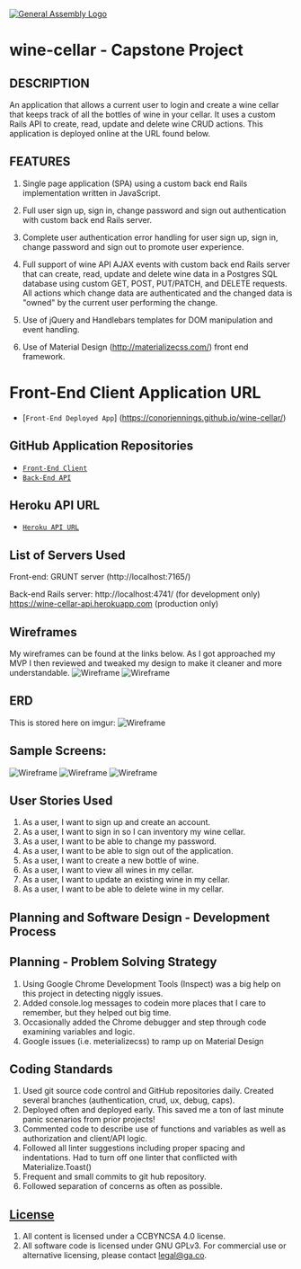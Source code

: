 [![General Assembly Logo](https://camo.githubusercontent.com/1a91b05b8f4d44b5bbfb83abac2b0996d8e26c92/687474703a2f2f692e696d6775722e636f6d2f6b6538555354712e706e67)](https://generalassemb.ly/education/web-development-immersive)


# wine-cellar - Capstone Project

## DESCRIPTION

An application that allows a current user to login and create a wine cellar
that keeps track of all the bottles of wine in your cellar.  It uses a custom
Rails API to create, read, update and delete wine CRUD actions. This application
is deployed online at the URL found below.

## FEATURES

1.  Single page application (SPA) using a custom back end Rails
    implementation written in JavaScript.

2.  Full user sign up, sign in, change password and sign out authentication
     with custom back end Rails server.

3.  Complete user authentication error handling for user sign up, sign in,
     change password and sign out to promote user experience.

4.  Full support of wine API AJAX events with custom back end Rails
     server that can create, read, update and delete wine data in
     a Postgres SQL database using custom GET, POST, PUT/PATCH, and DELETE
     requests.  All actions which change data are authenticated and the changed
     data is "owned" by the current user performing the change.

5.   Use of jQuery and Handlebars templates for DOM manipulation and event
     handling.

6.  Use of Material Design (http://materializecss.com/) front end framework.


# Front-End Client Application URL

-   [`Front-End Deployed App`] (https://conorjennings.github.io/wine-cellar/)


## GitHub Application Repositories

-   [`Front-End Client`](https://github.com/conorjennings/wine-cellar)
-   [`Back-End API`](https://github.com/conorjennings/wine-cellar-api/)


## Heroku API URL

-   [`Heroku API URL`](https://wine-cellar-api.herokuapp.com/)



## List of Servers Used

Front-end:
  GRUNT server (http://localhost:7165/)

Back-end Rails server:
  http://localhost:4741/ (for development only)
  https://wine-cellar-api.herokuapp.com (production only)


  ## Wireframes
  My wireframes can be found at the links below. As I got approached my MVP I then reviewed and tweaked my design to make it cleaner and more understandable.
  ![Wireframe](http://i.imgur.com/1AlGXOV.jpg)
  ![Wireframe](http://i.imgur.com/R1c28Jm.jpg)

  ## ERD
  This is stored here on imgur:
  ![Wireframe](http://i.imgur.com/idSuf49.jpg)

  ## Sample Screens:
  ![Wireframe](http://i.imgur.com/1Hbi30z.png)
  ![Wireframe](http://i.imgur.com/OGJ7imL.png)
  ![Wireframe](http://i.imgur.com/5MDTx0G.png)

  ## User Stories Used

  1.	As a user, I want to sign up and create an account.
  2.	As a user, I want to sign in so I can inventory my wine cellar.
  3.	As a user, I want to be able to change my password.
  4.	As a user, I want to be able to sign out of the application.
  5.	As a user, I want to create a new bottle of wine.
  6.	As a user, I want to view all wines in my cellar.
  7.	As a user, I want to update an existing wine in my cellar.
  8.	As a user, I want to be able to delete wine in my cellar.


## Planning and Software Design - Development Process


## Planning - Problem Solving Strategy

1.  Using Google Chrome Development Tools (Inspect) was a big help on this project in detecting niggly issues.
2.  Added console.log messages to codein more places that I care to remember, but they helped out big time.
3.  Occasionally added the Chrome debugger and step through code examining variables and logic.
4.  Google issues (i.e. meterializecss) to ramp up on Material Design

## Coding Standards

1.  Used git source code control and GitHub repositories daily. Created several branches (authentication, crud, ux, debug, caps).
2.  Deployed often and deployed early. This saved me a ton of last minute panic scenarios from prior projects!
2.  Commented code to describe use of functions and variables as well as authorization and client/API logic.
3.  Followed all linter suggestions including proper spacing and indentations. Had to turn off one linter that conflicted with Materialize.Toast()
4.  Frequent and small commits to git hub repository.
5.  Followed separation of concerns as often as possible.



## [License](LICENSE)

1.  All content is licensed under a CC­BY­NC­SA 4.0 license.
1.  All software code is licensed under GNU GPLv3. For commercial use or
    alternative licensing, please contact legal@ga.co.

